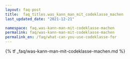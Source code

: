 ```yaml
---
layout: faq-post
title:  faq_titles.was_kann_man_mit_codeklasse_machen
last_updated_date: "2021-12-21"

namespace: faq.was-kann-man-mit-codeklasse-machen
permalink: faq/was-kann-man-mit-codeklasse-machen
permalink_en: /faq/what-can-you-use-codeklasse-for
---
```


{% tf _faq/was-kann-man-mit-codeklasse-machen.md %}